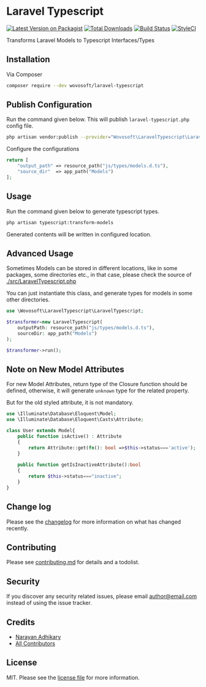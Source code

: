 # Laravel Typescript

[![Latest Version on Packagist][ico-version]][link-packagist]
[![Total Downloads][ico-downloads]][link-downloads]
[![Build Status][ico-travis]][link-travis]
[![StyleCI][ico-styleci]][link-styleci]

Transforms Laravel Models to Typescript Interfaces/Types

## Installation

Via Composer

``` bash
composer require --dev wovosoft/laravel-typescript
```

## Publish Configuration

Run the command given below. This will publish `laravel-typescript.php` config file.

```bash
php artisan vendor:publish --provider="Wovosoft\LaravelTypescript\LaravelTypescriptServiceProvider"
```

Configure the configurations

```php
return [
    "output_path" => resource_path("js/types/models.d.ts"),
    "source_dir"  => app_path("Models")
];
```

## Usage

Run the command given below to generate typescript types.

```bash
php artisan typescript:transform-models
```

Generated contents will be written in configured location.

## Advanced Usage

Sometimes Models can be stored in different locations, like in some packages, some directories etc.,
in that case, please check the source of
[./src/LaravelTypescript.php](https://github.com/wovosoft/laravel-typescript/blob/master/src/LaravelTypescript.php)

You can just instantiate this class, and generate types for models in some other directories.

```php
use \Wovosoft\LaravelTypescript\LaravelTypescript;

$transformer=new LaravelTypescript(
    outputPath: resource_path("js/types/models.d.ts"),
    sourceDir: app_path("Models")
);

$transformer->run();
```

## Note on New Model Attributes

For new Model Attributes, return type of the Closure function should be defined,
otherwise, it will generate `unknown` type for the related property.

But for the old styled attribute, it is not mandatory.

```php
use \Illuminate\Database\Eloquent\Model;
use \Illuminate\Database\Eloquent\Casts\Attribute;

class User extends Model{
    public function isActive() : Attribute 
    {
        return Attribute::get(fn(): bool =>$this->status==='active');
    }
    
    public function getIsInactiveAttribute():bool
    {
        return $this->status==="inactive";
    }
}
```

## Change log

Please see the [changelog](changelog.md) for more information on what has changed recently.


## Contributing

Please see [contributing.md](contributing.md) for details and a todolist.

## Security

If you discover any security related issues, please email author@email.com instead of using the issue tracker.

## Credits

- [Narayan Adhikary][link-author]
- [All Contributors][link-contributors]

## License

MIT. Please see the [license file](license.md) for more information.

[ico-version]: https://img.shields.io/packagist/v/wovosoft/laravel-typescript.svg?style=flat-square

[ico-downloads]: https://img.shields.io/packagist/dt/wovosoft/laravel-typescript.svg?style=flat-square

[ico-travis]: https://img.shields.io/travis/wovosoft/laravel-typescript/master.svg?style=flat-square

[ico-styleci]: https://styleci.io/repos/12345678/shield

[link-packagist]: https://packagist.org/packages/wovosoft/laravel-typescript

[link-downloads]: https://packagist.org/packages/wovosoft/laravel-typescript

[link-travis]: https://travis-ci.org/wovosoft/laravel-typescript

[link-styleci]: https://styleci.io/repos/12345678

[link-author]: https://github.com/wovosoft

[link-contributors]: ../../contributors
